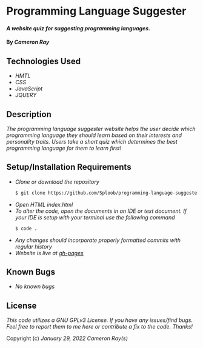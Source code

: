 # Programming Language Suggester

#### _A website quiz for suggesting programming languages._
#### By _**Cameron Ray**_

## Technologies Used

* _HMTL_
* _CSS_
* _JavaScript_
* _JQUERY_

## Description

_The programming language suggester website helps the user decide which programming language they should learn based on their interests and personality traits. Users take a short quiz which determines the best programming language for them to learn first!_

## Setup/Installation Requirements

* _Clone or download the repository_
  ```sh
  $ git clone https://github.com/Sploob/programming-language-suggester.git
  ```
* _Open HTML index.html_
* _To alter the code, open the documents in an IDE or text document. If your IDE is setup with your terminal use the following command_
  ```sh
  $ code .
  ```
* _Any changes should incorporate properly formatted commits with regular history_
* _Website is live at [gh-pages](https://sploob.github.io/programming-language-suggester/)_


## Known Bugs

* _No known bugs_

## License

_This code utilizes a GNU GPLv3 License. If you have any issues/find bugs. Feel free to report them to me here or contribute a fix to the code. Thanks!_

Copyright (c) _January 29, 2022_ _Cameron Ray(s)_